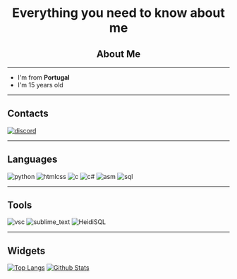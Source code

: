 <h1 align="center">Everything you need to know about me</h1>

<h2 align="center">About Me</h2>

---

- I'm from __Portugal__
- I'm 15 years old

---

## Contacts

[![discord](https://user-images.githubusercontent.com/60255690/121734783-24e55000-caed-11eb-813a-b6861d454b3f.png)](https://discordapp.com/users/398963821185728522)

---

## Languages

![python](https://user-images.githubusercontent.com/60255690/121773655-3e31df00-cb75-11eb-8a7c-b78340f51d0c.png)
![htmlcss](https://user-images.githubusercontent.com/60255690/121773713-8ea93c80-cb75-11eb-9ca2-31cd9093823b.png)
![c](https://user-images.githubusercontent.com/60255690/121773653-3d994880-cb75-11eb-98b1-d4f1c065b444.png)
![c#](https://i.imgur.com/4tsfKBx.png)
![asm](https://user-images.githubusercontent.com/60255690/121773656-3e31df00-cb75-11eb-98d9-ced502fc38c6.png)
![sql](https://user-images.githubusercontent.com/60255690/121773776-fcedff00-cb75-11eb-9be4-a906d37674b4.png)

---

## Tools

![vsc](https://user-images.githubusercontent.com/60255690/121773964-4f7beb00-cb77-11eb-9585-b6bf825f44dc.png)
![sublime_text](https://user-images.githubusercontent.com/60255690/121773962-4ee35480-cb77-11eb-86aa-4d914260266f.png)
![HeidiSQL](https://user-images.githubusercontent.com/60255690/133804283-3662abf7-b6a4-40c3-b9f6-575b6ebc42ef.png)

---

## Widgets


[![Top Langs](https://github-readme-stats.vercel.app/api/top-langs/?username=srd4rkoficial&langs_count=8&bg_color=373f51&title_color=c5715d&text_color=c5715d)](https://github.com/SrD4rkOficial)
[![Github Stats](https://github-readme-stats.vercel.app/api?username=srd4rkoficial&amp;show_icons=true&amp;theme=calm&amp;include_all_commits=true&amp;count_private=true)](https://github.com/SrD4rkOficial)
